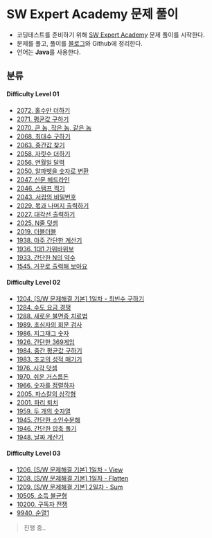 # SW Expert Academy 문제 풀이
  
+ 코딩테스트를 준비하기 위해 [SW Expert Academy](https://swexpertacademy.com/main/code/problem/problemList.do "SW Expert Academy") 문제 풀이를 시작한다.
+ 문제를 풀고, 풀이를 [블로그](https://kimkkoo.tistory.com/ "내 블로그")와 Github에 정리한다.  
+ 언어는 **Java**를 사용한다.

## 분류
#### Difficulty Level 01
>
+ [2072. 홀수만 더하기](https://github.com/MIN-04/CodingTest-SWEA/blob/master/DLevel01/no2072.java "2072. 홀수만 더하기")
+ [2071. 평균값 구하기](https://github.com/MIN-04/CodingTest-SWEA/blob/master/DLevel01/no2071.java "2071. 평균값 구하기")
+ [2070. 큰 놈, 작은 놈, 같은 놈](https://github.com/MIN-04/CodingTest-SWEA/blob/master/DLevel01/no2070.java "2070. 큰 놈, 작은 놈, 같은 놈")
+ [2068. 최대수 구하기](https://github.com/MIN-04/CodingTest-SWEA/blob/master/DLevel01/no2068.java "2068. 최대수 구하기")
+ [2063. 중간값 찾기](https://github.com/MIN-04/CodingTest-SWEA/blob/master/DLevel01/no2063.java "2063. 중간값 찾기")
+ [2058. 자릿수 더하기](https://github.com/MIN-04/CodingTest-SWEA/blob/master/DLevel01/no2058.java "2058. 자릿수 더하기")
+ [2056. 연월일 달력](https://github.com/MIN-04/CodingTest-SWEA/blob/master/DLevel01/no2056.java "2056. 연월일 달력")
+ [2050. 알파벳을 숫자로 변환](https://github.com/MIN-04/CodingTest-SWEA/blob/master/DLevel01/no2050.java "2050. 알파벳을 숫자로 변환")
+ [2047. 신문 헤드라인](https://github.com/MIN-04/CodingTest-SWEA/blob/master/DLevel01/no2047.java "2047. 신문 헤드라인")
+ [2046. 스탬프 찍기](https://github.com/MIN-04/CodingTest-SWEA/blob/master/DLevel01/no2046.java "2046. 스탬프 찍기")
+ [2043. 서랍의 비밀번호](https://github.com/MIN-04/CodingTest-SWEA/blob/master/DLevel01/no2043.java "2043. 서랍의 비밀번호")
+ [2029. 몫과 나머지 출력하기](https://github.com/MIN-04/CodingTest-SWEA/blob/master/DLevel01/no2029.java "2029. 몫과 나머지 출력하기")
+ [2027. 대각선 출력하기](https://github.com/MIN-04/CodingTest-SWEA/blob/master/DLevel01/no2027.java "2027. 대각선 출력하기")
+ [2025. N줄 덧셈](https://github.com/MIN-04/CodingTest-SWEA/blob/master/DLevel01/no2025.java "2025. N줄 덧셈")
+ [2019. 더블더블](https://github.com/MIN-04/CodingTest-SWEA/blob/master/DLevel01/no2019.java "2019. 더블더블")
+ [1938. 아주 간단한 계산기](https://github.com/MIN-04/CodingTest-SWEA/blob/master/DLevel01/no1938.java "1938. 아주 간단한 계산기")
+ [1936. 1대1 가위바위보](https://github.com/MIN-04/CodingTest-SWEA/blob/master/DLevel01/no1936.java "1936. 1대1 가위바위보")
+ [1933. 간단한 N의 약수](https://github.com/MIN-04/CodingTest-SWEA/blob/master/DLevel01/no1933.java "1933. 간단한 N의 약수")
+ [1545. 거꾸로 출력해 보아요](https://github.com/MIN-04/CodingTest-SWEA/blob/master/DLevel01/no1545.java "1545. 거꾸로 출력해 보아요")
  
#### Difficulty Level 02
>
+ [1204. [S/W 문제해결 기본] 1일차 - 최빈수 구하기](https://github.com/MIN-04/CodingTest-SWEA/blob/master/DLevel02/no1204.java "1204. [S/W 문제해결 기본] 1일차 - 최빈수 구하기")
+ [1284. 수도 요금 경쟁](https://github.com/MIN-04/CodingTest-SWEA/blob/master/DLevel02/no1284.java "1284. 수도 요금 경쟁")
+ [1288. 새로운 불면증 치료법](https://github.com/MIN-04/CodingTest-SWEA/blob/master/DLevel02/no1288.java "1288. 새로운 불면증 치료법")
+ [1989. 초심자의 회문 검사](https://github.com/MIN-04/CodingTest-SWEA/blob/master/DLevel02/no1989.java "1989. 초심자의 회문 검사")
+ [1986. 지그재그 숫자](https://github.com/MIN-04/CodingTest-SWEA/blob/master/DLevel02/no1986.java "1986. 지그재그 숫자")
+ [1926. 간단한 369게임](https://github.com/MIN-04/CodingTest-SWEA/blob/master/DLevel02/no1926.java "1926. 간단한 369게임")
+ [1984. 중간 평균값 구하기](https://github.com/MIN-04/CodingTest-SWEA/blob/master/DLevel02/no1984.java "1984. 중간 평균값 구하기")
+ [1983. 조교의 성적 매기기](https://github.com/MIN-04/CodingTest-SWEA/blob/master/DLevel02/no1983.java "1983. 조교의 성적 매기기")
+ [1976. 시각 덧셈](https://github.com/MIN-04/CodingTest-SWEA/blob/master/DLevel02/no1976.java "1976. 시각 덧셈")
+ [1970. 쉬운 거스름돈](https://github.com/MIN-04/CodingTest-SWEA/blob/master/DLevel02/no1970.java "1970. 쉬운 거스름돈")
+ [1966. 숫자를 정렬하자](https://github.com/MIN-04/CodingTest-SWEA/blob/master/DLevel02/no1966.java "1966. 숫자를 정렬하자")
+ [2005. 파스칼의 삼각형](https://github.com/MIN-04/CodingTest-SWEA/blob/master/DLevel02/no2005.java "2005. 파스칼의 삼각형")
+ [2001. 파리 퇴치](https://github.com/MIN-04/CodingTest-SWEA/blob/master/DLevel02/no2001.java "2001. 파리 퇴치")
+ [1959. 두 개의 숫자열](https://github.com/MIN-04/CodingTest-SWEA/blob/master/DLevel02/no1959.java "1959. 두 개의 숫자열")
+ [1945. 간단한 소인수분해](https://github.com/MIN-04/CodingTest-SWEA/blob/master/DLevel02/no1945.java "1945. 간단한 소인수분해")
+ [1946. 간단한 압축 풀기](https://github.com/MIN-04/CodingTest-SWEA/blob/master/DLevel02/no1946.java "1946. 간단한 압축 풀기")  
+ [1948. 날짜 계산기](https://github.com/MIN-04/CodingTest-SWEA/blob/master/DLevel02/no1948.java "1948. 날짜 계산기")  

#### Difficulty Level 03
>
+ [1206. [S/W 문제해결 기본] 1일차 - View](https://github.com/MIN-04/CodingTest-SWEA/blob/master/DLevel03/no1206.java "1206. [S/W 문제해결 기본] 1일차 - View")  
+ [1208. [S/W 문제해결 기본] 1일차 - Flatten](https://github.com/MIN-04/CodingTest-SWEA/blob/master/DLevel03/no1208.java "1208. [S/W 문제해결 기본] 1일차 - Flatten")    
+ [1209. [S/W 문제해결 기본] 2일차 - Sum](https://github.com/MIN-04/CodingTest-SWEA/blob/master/DLevel03/no1209.java "1209. [S/W 문제해결 기본] 2일차 - Sum")  
+ [10505. 소득 불균형](https://github.com/MIN-04/CodingTest-SWEA/blob/master/DLevel03/no10505.java "10505. 소득 불균형")
+ [10200. 구독자 전쟁](https://github.com/MIN-04/CodingTest-SWEA/blob/master/DLevel03/no10200.java "10200. 구독자 전쟁")
+ [9940. 순열1](https://github.com/MIN-04/CodingTest-SWEA/blob/master/DLevel03/no9940.java "9940. 순열1")
  
> 진행 중..
